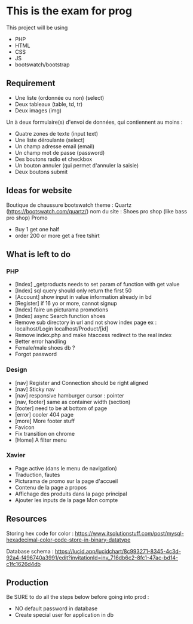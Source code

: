 # This is the exam for prog
This project will be using
- PHP
- HTML
- CSS
- JS
- bootswatch/bootstrap

## Requirement
- Une liste (ordonnée ou non) (select)
- Deux tableaux (table, td, tr)
- Deux images (img)

Un à deux formulaire(s) d'envoi de données, qui contiennent au moins :
- Quatre zones de texte (input text)
- Une liste déroulante (select)
- Un champ adresse email (email)
- Un champ mot de passe (password)
- Des boutons radio et checkbox
- Un bouton annuler (qui permet d'annuler la saisie)
- Deux boutons submit

## Ideas for website
Boutique de chaussure
bootswatch theme : Quartz (https://bootswatch.com/quartz/)
nom du site : Shoes pro shop (like bass pro shop)
Promo
- Buy 1 get one half
- order 200 or more get a free tshirt

## What is left to do 
### PHP
- [Index] _getproducts needs to set param of function with get value
- [Index] sql query should only return the first 50
- [Account] show input in value information already in bd
- [Register] if 16 yo or more, cannot signup
- [Index] faire un picturama promotions
- [Index] async Search function shoes
- Remove sub directory in url and not show index page
ex : localhost/Login
localhost/Product/[id]
- Remove index.php and make htaccess redirect to the real index
- Better error handling
- Female/male shoes db ?
- Forgot password

### Design
- [nav] Register and Connection should be right aligned
- [nav] Sticky nav
- [nav] responsive hamburger cursor : pointer
- [nav, footer] same as container width (section)
- [footer] need to be at bottom of page
- [error] cooler 404 page
- [more] More footer stuff
- Favicon
- Fix transition on chrome
- [Home] A filter menu


### Xavier
- Page active (dans le menu de navigation)
- Traduction, fautes
- Picturama de promo sur la page d'accueil
- Contenu de la page a propos
- Affichage des produits dans la page principal
- Ajouter les inputs de la page Mon compte



## Resources
Storing hex code for color : https://www.itsolutionstuff.com/post/mysql-hexadecimal-color-code-store-in-binary-datatype

Database schema : https://lucid.app/lucidchart/8c993271-8345-4c3d-92a4-f496740a3991/edit?invitationId=inv_716db6c2-8fc1-47ac-bd14-c1fc1626d4db


## Production
Be SURE to do all the steps below before going into prod :
- NO default password in database
- Create special user for application in db
